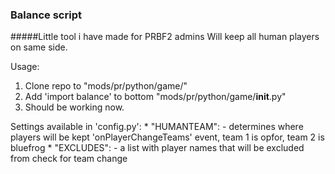 ### Balance script

#####Little tool i have made for PRBF2 admins
Will keep all human players on same side.

Usage:

1. Clone repo to "mods/pr/python/game/"
2. Add 'import balance' to bottom "mods/pr/python/game/__init__.py"
3. Should be working now.

Settings available in 'config.py':
	* "HUMANTEAM": - determines where players will be kept 'onPlayerChangeTeams' event, team 1 is opfor, team 2 is bluefrog
	* "EXCLUDES": - a list with player names that will be excluded from check for team change